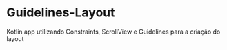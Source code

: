 # Guidelines-Layout
Kotlin app utilizando Constraints, ScrollView e Guidelines para a criação do layout
